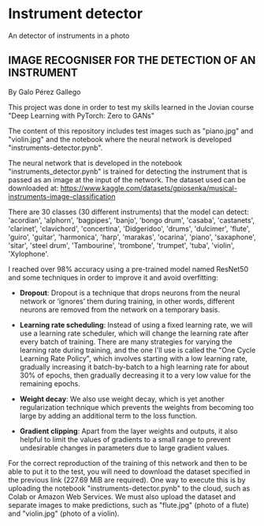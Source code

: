 # Instrument detector
An detector of instruments in a photo

## IMAGE RECOGNISER FOR THE DETECTION OF AN INSTRUMENT
By Galo Pérez Gallego

This project was done in order to test my skills learned in the Jovian course "Deep Learning with PyTorch: Zero to GANs"

The content of this repository includes test images such as "piano.jpg" and "violin.jpg" and the notebook where the neural network is developed "instruments-detector.pynb".

The neural network that is developed in the notebook "instruments_detector.pynb" is trained for detecting the instrument that is passed as an image at the input of the network. The dataset used can be downloaded at: https://www.kaggle.com/datasets/gpiosenka/musical-instruments-image-classification

 There are 30 classes (30 different instruments) that the model can detect: 'acordian', 'alphorn', 'bagpipes', 'banjo', 'bongo drum', 'casaba', 'castanets', 'clarinet', 'clavichord', 'concertina', 'Didgeridoo', 'drums', 'dulcimer', 'flute', 'guiro', 'guitar', 'harmonica', 'harp', 'marakas', 'ocarina', 'piano', 'saxaphone', 'sitar', 'steel drum', 'Tambourine', 'trombone', 'trumpet', 'tuba', 'violin', 'Xylophone'.
 
 I reached over 98% accuracy using a pre-trained model named ResNet50 and some techniques in order to improve it and avoid overfitting:
 
 - **Dropout**: Dropout is a technique that drops neurons from the neural network or ‘ignores’ them during training, in other words, different neurons are removed from the network on a temporary basis. 
 
 - **Learning rate scheduling**: Instead of using a fixed learning rate, we will use a learning rate scheduler, which will change the learning rate after every batch of training. There are many strategies for varying the learning rate during training, and the one I'll use is called the "One Cycle Learning Rate Policy", which involves starting with a low learning rate, gradually increasing it batch-by-batch to a high learning rate for about 30% of epochs, then gradually decreasing it to a very low value for the remaining epochs.

- **Weight decay**: We also use weight decay, which is yet another regularization technique which prevents the weights from becoming too large by adding an additional term to the loss function.

- **Gradient clipping**: Apart from the layer weights and outputs, it also helpful to limit the values of gradients to a small range to prevent undesirable changes in parameters due to large gradient values.

For the correct reproduction of the training of this network and then to be able to put it to the test, you will need to download the dataset specified in the previous link (227.69 MiB are required). One way to execute this is by uploading the notebook "instruments-detector.pynb" to the cloud, such as Colab or Amazon Web Services. We must also upload the dataset and separate images to make predictions, such as "flute.jpg" (photo of a flute) and "violin.jpg" (photo of a violin). 
